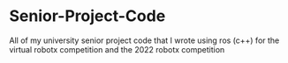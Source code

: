 # Senior-Project-Code
All of my university senior project code that I wrote using ros (c++) for the virtual robotx competition and the 2022 robotx competition
